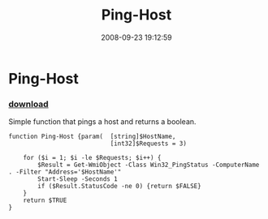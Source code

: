 ﻿---
pid:            599
poster:         dragonmc77
title:          Ping-Host
date:           2008-09-23 19:12:59
format:         posh
parent:         0
parent:         0

---

# Ping-Host

### [download](599.ps1)

Simple function that pings a host and returns a boolean.

```posh
function Ping-Host {param(	[string]$HostName,
							[int32]$Requests = 3)
	
	for ($i = 1; $i -le $Requests; $i++) {
		$Result = Get-WmiObject -Class Win32_PingStatus -ComputerName . -Filter "Address='$HostName'"
		Start-Sleep -Seconds 1
		if ($Result.StatusCode -ne 0) {return $FALSE}
	}
	return $TRUE
}
```
